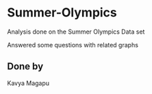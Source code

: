 # Summer-Olympics


Analysis done on the Summer Olympics Data set

Answered some questions with related graphs



## Done by
Kavya Magapu 
